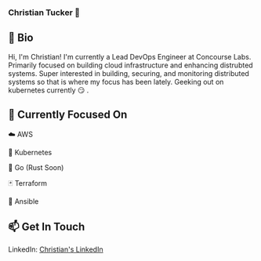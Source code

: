 ### Christian Tucker :wave:

<!--
**Tucker459/Tucker459** is a ✨ _special_ ✨ repository because its `README.md` (this file) appears on your GitHub profile.

Here are some ideas to get you started:

- 🔭 I’m currently working on ...
- 🌱 I’m currently learning ...
- 👯 I’m looking to collaborate on ...
- 🤔 I’m looking for help with ...
- 💬 Ask me about ...
- 📫 How to reach me: ...
- 😄 Pronouns: ...
- ⚡ Fun fact: ...
-->

## :speech_balloon: Bio
Hi, I'm Christian! I'm currently a Lead DevOps Engineer at Concourse Labs. Primarily focused on building cloud infrastructure and enhancing distrubted systems.  Super interested in building, securing, and monitoring distributed systems so that is where my focus has been lately. Geeking out on kubernetes currently :smirk: . 

## :octopus: Currently Focused On
:cloud: AWS 

:space_invader: Kubernetes

:deciduous_tree: Go (Rust Soon)

:black_joker: Terraform

:wrench: Ansible

## :mailbox: Get In Touch
LinkedIn: [Christian's LinkedIn](https://www.linkedin.com/in/christiantucker1/)
